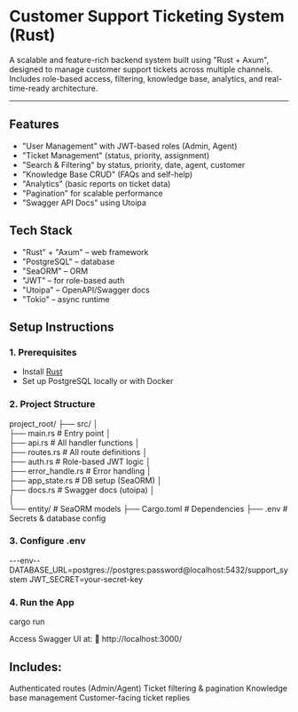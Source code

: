 #  Customer Support Ticketing System (Rust)

A scalable and feature-rich backend system built using "Rust + Axum", designed to manage customer support tickets across multiple channels. Includes role-based access, filtering, knowledge base, analytics, and real-time-ready architecture.

---

## Features

-  "User Management" with JWT-based roles (Admin, Agent)
-  "Ticket Management" (status, priority, assignment)
-  "Search & Filtering" by status, priority, date, agent, customer
-  "Knowledge Base CRUD" (FAQs and self-help)
-  "Analytics" (basic reports on ticket data)
-  "Pagination" for scalable performance
-  "Swagger API Docs" using Utoipa



##  Tech Stack

- "Rust" + "Axum" – web framework
- "PostgreSQL" – database
- "SeaORM" – ORM
- "JWT" – for role-based auth
- "Utoipa" – OpenAPI/Swagger docs
- "Tokio" – async runtime


 ## Setup Instructions

### 1.  Prerequisites

- Install [Rust](https://www.rust-lang.org/tools/install)
- Set up PostgreSQL locally or with Docker

### 2. Project Structure

project_root/ ├── src/ 
                 │   
                 ├── main.rs        # Entry point │   
                 ├── api.rs         # All handler functions │   
                 ├── routes.rs      # All route definitions │   
                 ├── auth.rs        # Role-based JWT logic │   
                 ├── error_handle.rs       # Error handling │   
                 ├── app_state.rs          # DB setup (SeaORM) │   
                 ├── docs.rs    # Swagger docs (utoipa) │    
                 │   
                 └── entity/        # SeaORM models 
             ├── Cargo.toml         # Dependencies 
             ├── .env               # Secrets & database config

### 3. Configure .env

 ---env--
DATABASE_URL=postgres://postgres:password@localhost:5432/support_system
JWT_SECRET=your-secret-key

### 4. Run the App

cargo run

Access Swagger UI at:
📍 http://localhost:3000/


## Includes:
Authenticated routes (Admin/Agent)
Ticket filtering & pagination
Knowledge base management
Customer-facing ticket replies